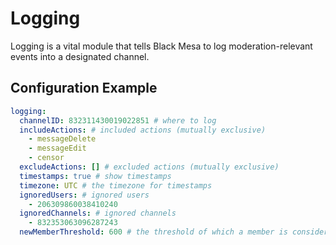 # Logging

Logging is a vital module that tells Black Mesa to log moderation-relevant events into a designated
channel.

## Configuration Example

```yaml
logging:
  channelID: 832311430019022851 # where to log
  includeActions: # included actions (mutually exclusive)
    - messageDelete
    - messageEdit
    - censor
  excludeActions: [] # excluded actions (mutually exclusive)
  timestamps: true # show timestamps
  timezone: UTC # the timezone for timestamps
  ignoredUsers: # ignored users
    - 206309860038410240
  ignoredChannels: # ignored channels
    - 832353063096287243
  newMemberThreshold: 600 # the threshold of which a member is considered new in seconds
```
